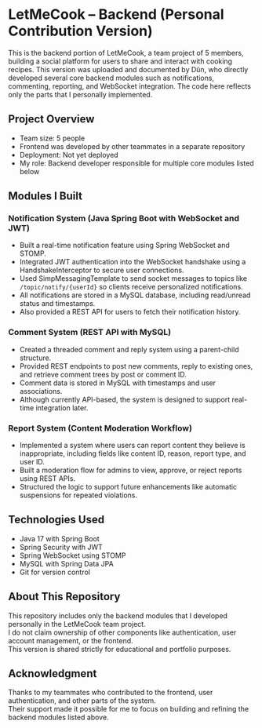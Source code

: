 # LetMeCook – Backend (Personal Contribution Version)
This is the backend portion of LetMeCook, a team project of 5 members, building a social platform for users to share and interact with cooking recipes.
This version was uploaded and documented by Dũn, who directly developed several core backend modules such as notifications, commenting, reporting, and WebSocket integration. The code here reflects only the parts that I personally implemented.

## Project Overview
- Team size: 5 people  
- Frontend was developed by other teammates in a separate repository  
- Deployment: Not yet deployed  
- My role: Backend developer responsible for multiple core modules listed below

## Modules I Built
### Notification System (Java Spring Boot with WebSocket and JWT)
- Built a real-time notification feature using Spring WebSocket and STOMP.
- Integrated JWT authentication into the WebSocket handshake using a HandshakeInterceptor to secure user connections.
- Used SimpMessagingTemplate to send socket messages to topics like `/topic/notify/{userId}` so clients receive personalized notifications.
- All notifications are stored in a MySQL database, including read/unread status and timestamps.
- Also provided a REST API for users to fetch their notification history.

### Comment System (REST API with MySQL)
- Created a threaded comment and reply system using a parent-child structure.
- Provided REST endpoints to post new comments, reply to existing ones, and retrieve comment trees by post or comment ID.
- Comment data is stored in MySQL with timestamps and user associations.
- Although currently API-based, the system is designed to support real-time integration later.

### Report System (Content Moderation Workflow)
- Implemented a system where users can report content they believe is inappropriate, including fields like content ID, reason, report type, and user ID.
- Built a moderation flow for admins to view, approve, or reject reports using REST APIs.
- Structured the logic to support future enhancements like automatic suspensions for repeated violations.

## Technologies Used
- Java 17 with Spring Boot  
- Spring Security with JWT  
- Spring WebSocket using STOMP  
- MySQL with Spring Data JPA  
- Git for version control

## About This Repository
This repository includes only the backend modules that I developed personally in the LetMeCook team project.  
I do not claim ownership of other components like authentication, user account management, or the frontend.  
This version is shared strictly for educational and portfolio purposes.

## Acknowledgment
Thanks to my teammates who contributed to the frontend, user authentication, and other parts of the system.  
Their support made it possible for me to focus on building and refining the backend modules listed above.
